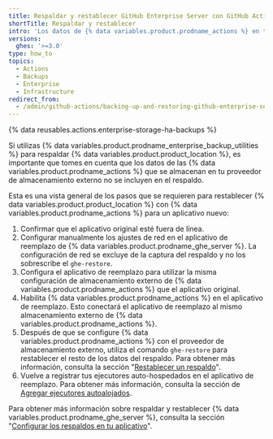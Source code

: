 ```yaml
---
title: Respaldar y restablecer GitHub Enterprise Server con GitHub Actions habilitadas
shortTitle: Respaldar y restablecer
intro: 'Los datos de {% data variables.product.prodname_actions %} en tu proveedor de almacenamiento externo no se incluyen en los respaldos normales de {% data variables.product.prodname_ghe_server %} y deben respaldarse por separado.'
versions:
  ghes: '>=3.0'
type: how_to
topics:
  - Actions
  - Backups
  - Enterprise
  - Infrastructure
redirect_from:
  - /admin/github-actions/backing-up-and-restoring-github-enterprise-server-with-github-actions-enabled
---
```


{% data reusables.actions.enterprise-storage-ha-backups %}

Si utilizas {% data variables.product.prodname_enterprise_backup_utilities %} para respaldar {% data variables.product.product_location %}, es importante que tomes en cuenta que los datos de las {% data variables.product.prodname_actions %} que se almacenan en tu proveedor de almacenamiento externo no se incluyen en el respaldo.

Esta es una vista general de los pasos que se requieren para restablecer {% data variables.product.product_location %} con {% data variables.product.prodname_actions %} para un aplicativo nuevo:

1. Confirmar que el aplicativo original esté fuera de línea.
1. Configurar manualmente los ajustes de red en el aplicativo de reemplazo de {% data variables.product.prodname_ghe_server %}. La configuración de red se excluye de la captura del respaldo y no los sobrescribe el `ghe-restore`.
1. Configura el aplicativo de reemplazo para utilizar la misma configuración de almacenamiento externo de {% data variables.product.prodname_actions %} que el aplicativo original.
1. Habilita {% data variables.product.prodname_actions %} en el aplicativo de reemplazo. Esto conectará el aplicativo de reemplazo al mismo almacenamiento externo de {% data variables.product.prodname_actions %}.
1. Después de que se configure {% data variables.product.prodname_actions %} con el proveedor de almacenamiento externo, utiliza el comando `ghe-restore` para restablecer el resto de los datos del respaldo. Para obtener más información, consulta la sección "[Restablecer un respaldo](/admin/configuration/configuring-backups-on-your-appliance#restoring-a-backup)".
1. Vuelve a registrar tus ejecutores auto-hospedados en el aplicativo de reemplazo. Para obtener más información, consulta la sección de [Agregar ejecutores autoalojados](/actions/hosting-your-own-runners/adding-self-hosted-runners).

Para obtener más información sobre respaldar y restablecer {% data variables.product.prodname_ghe_server %}, consulta la sección "[Configurar los respaldos en tu aplicativo](/admin/configuration/configuring-backups-on-your-appliance)".
